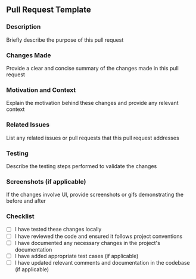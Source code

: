 ## Pull Request Template

### Description

Briefly describe the purpose of this pull request

### Changes Made

Provide a clear and concise summary of the changes made in this pull request

### Motivation and Context

Explain the motivation behind these changes and provide any relevant context

### Related Issues

List any related issues or pull requests that this pull request addresses

### Testing

Describe the testing steps performed to validate the changes

### Screenshots (if applicable)

If the changes involve UI, provide screenshots or gifs demonstrating the before and after

### Checklist

- [ ] I have tested these changes locally
- [ ] I have reviewed the code and ensured it follows project conventions
- [ ] I have documented any necessary changes in the project's documentation
- [ ] I have added appropriate test cases (if applicable)
- [ ] I have updated relevant comments and documentation in the codebase (if applicable)
